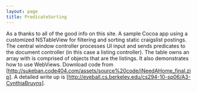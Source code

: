 ```yaml
---
layout: page
title: PredicateSorting
---
```


As a thanks to all of the good info on this site. A sample Cocoa app using a customized NSTableView for filtering and sorting static craigslist postings. The central window controller processes UI input and sends predicates to the document controller (in this case a listing controller). The table owns an array with is comprised of objects that are the listings. It also demonstrates how to use WebViews. Download code from [http://sukeban.code404.com/assets/source%20code/iNeedAHome_final.zip]. A detailed write up is [http://eyeball.cs.berkeley.edu/cs294-10-sp06/A3-CynthiaBruyns].

